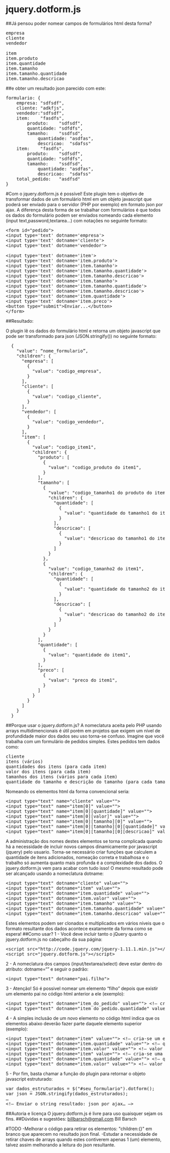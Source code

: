 # jquery.dotform.js

##Já pensou poder nomear campos de formulários html desta forma?
<pre>
empresa
cliente
vendedor

item
item.produto
item.quantidade
item.tamanho
item.tamanho.quantidade
item.tamanho.descricao
</pre>
##e obter um resultado json parecido com este:
<pre>
formulario: {
    empresa: "sdfsdf",
    cliente: "adkfjs",
    vendedor:"sdfsdf",
    item:    "fasdfs",
        produto:    "sdfsdf",
        quantidade: "sdfdfs",
        tamanho:    "ssdfsd",
            quantidade: "asdfas",
            descricao:  "sdafss"
    item:    "fasdfs",
        produto:    "sdfsdf",
        quantidade: "sdfdfs",
        tamanho:    "ssdfsd",
            quantidade: "asdfas",
            descricao:  "sdafss"
    total_pedido:   "asdfsd"
}
</pre>
#Com o jquery.dotform.js é possível!
Este plugin tem o objetivo de transformar dados de um formulário html em um objeto javascript que poderá ser enviado para o servidor (PHP por exemplo) em formato json por ajax.
A diferença desta forma de se trabalhar com formulários é que todos os dados do formulário podem ser enviados nomeando cada elemento (input text,password,textarea...) com notações no seguinte formato:
<pre>&lt;form id=&quot;pedido&quot;&gt;
&lt;input type='text' dotname='empresa'&gt;
&lt;input type='text' dotname='cliente'&gt;
&lt;input type='text' dotname='vendedor'&gt;<br />
&lt;input type='text' dotname='item'&gt;
&lt;input type='text' dotname='item.produto'&gt;
&lt;input type='text' dotname='item.tamanho'&gt;
&lt;input type='text' dotname='item.tamanho.quantidade'&gt;
&lt;input type='text' dotname='item.tamanho.descricao'&gt;
&lt;input type='text' dotname='item.tamanho'&gt;
&lt;input type='text' dotname='item.tamanho.quantidade'&gt;
&lt;input type='text' dotname='item.tamanho.descricao'&gt;
&lt;input type='text' dotname='item.quantidade'&gt;
&lt;input type='text' dotname='item.preco'&gt;
&lt;button type=&quot;submit&quot;&gt;Enviar...&lt;/button&gt;
&lt;/form&gt;</pre>

##Resultado:

O plugin lê os dados do formulário html e retorna um objeto javascript que pode ser transformado para json (JSON.stringify()) no seguinte formato:
<pre>
  {
    "value": “nome_formulario”,
    "children": {
      "empresa": [
        {
          "value": "codigo_empresa",
        }
      ],
      "cliente": [
        {
          "value": "codigo_cliente",
        }
      ],
      "vendedor": [
        {
          "value": "codigo_vendedor",
        }
      ],
      "item": [
        {
          "value": "codigo_item1",
          "children": {
            "produto": [
              {
                "value": "codigo_produto do item1",
              }
            ],
            "tamanho": [
              {
                "value": "codigo_tamanho1 do produto do item1",
                "children": {
                  "quantidade": [
                    {
                      "value": "quantidade do tamanho1 do item1",
                    }
                  ],
                  "descricao": [
                    {
                      "value": "descricao do tamanho1 do item1",
                    }
                  ]
                }
              },
              {
                "value": "codigo_tamanho2 do item1",
                "children": {
                  "quantidade": [
                    {
                      "value": "quantidade do tamanho2 do item1",
                    }
                  ],
                  "descricao": [
                    {
                      "value": "descricao do tamanho2 do item1",
                    }
                  ]
                }
              }
            ],
            "quantidade": [
              {
                "value": "quantidade do item1",
              }
            ],
            "preco": [
              {
                "value": "preco do item1",
              }
            ]
          }
        }
      ]
    }
  }
</pre>
##Porque usar o jquery.dotform.js?
A nomeclatura aceita pelo PHP usando arrays multidimencionais é útil porém em projetos que exigem um nível de profundidade maior dos dados seu uso torna-se confuso.
Imagine que você trabalha com um formulário de pedidos simples. Estes pedidos tem dados como: 
<pre>
cliente 
itens (vários)
quantidades dos itens (para cada item)
valor dos itens (para cada item)
tamanhos dos itens (vários para cada item)
quantidade do tamanho e descrição do tamanho (para cada tamanho de item)
</pre>
Nomeando os elementos html da forma convencional seria:
<pre>&lt;input type=&quot;text&quot; name=&quot;cliente&quot; value=&quot;&quot;&gt;
&lt;input type=&quot;text&quot; name=&quot;item[0]&quot; value=&quot;&quot;&gt;
&lt;input type=&quot;text&quot; name=&quot;item[0][quantidade]&quot; value=&quot;&quot;&gt;
&lt;input type=&quot;text&quot; name=&quot;item[0][valor]&quot; value=&quot;&quot;&gt;
&lt;input type=&quot;text&quot; name=&quot;item[0][tamanho][0]&quot; value=&quot;&quot;&gt;
&lt;input type=&quot;text&quot; name=&quot;item[0][tamanho][0][quantidade]&quot; value=&quot;&quot;&gt;
&lt;input type=&quot;text&quot; name=&quot;item[0][tamanho][0][descricao]&quot; value=&quot;&quot;&gt;</pre>
A administração dos nomes destes elementos se torna complicada quando há a necessidade de incluir novos campos dinamicamente por javascript (jquery) pelo usuario.
Torna-se necessário criar funções que calculem a quantidade de itens adicionados, nomeação correta e trabalhosa e o trabalho só aumenta quanto mais profunda é a complexidade dos dados. O jquery.dotform.js vem para acabar com tudo isso! O mesmo resultado pode ser alcançado usando a nomeclatura dotname:
<pre>&lt;input type=&quot;text&quot; dotname=&quot;cliente&quot; value=&quot;&quot;&gt;
&lt;input type=&quot;text&quot; dotname=&quot;item&quot; value=&quot;&quot;&gt;
&lt;input type=&quot;text&quot; dotname=&quot;item.quantidade&quot; value=&quot;&quot;&gt;
&lt;input type=&quot;text&quot; dotname=&quot;item.valor&quot; value=&quot;&quot;&gt;
&lt;input type=&quot;text&quot; dotname=&quot;item.tamanho&quot; value=&quot;&quot;&gt;
&lt;input type=&quot;text&quot; dotname=&quot;item.tamanho.quantidade&quot; value=&quot;&quot;&gt;
&lt;input type=&quot;text&quot; dotname=&quot;item.tamanho.descricao&quot; value=&quot;&quot;&gt;</pre>
Estes elementos podem ser clonados e multiplicados em vários níveis que o formato resultante dos dados acontece exatamente da forma como se espera!
##Como usar?
1 - Você deve incluir tanto o jQuery quanto o jquery.dotform.js no cabeçalho da sua página:
<pre>
&lt;script src=&quot;http://code.jquery.com/jquery-1.11.1.min.js&quot;&gt;&lt;/script&gt;
&lt;script src=&quot;jquery.dotform.js&quot;&gt;&lt;/script&gt;</pre>
2 - A nomeclatura dos campos (input/textarea/select) deve estar dentro do atributo: dotname=“” e seguir o padrão:
<pre>&lt;input type=&quot;text&quot; dotname=&quot;pai.filho&quot;&gt;</pre>
3 - Atenção! Só é possivel nomear um elemento “filho” depois que existir um elemento pai no código html anterior a ele (exemplo):
<pre>&lt;input type=&quot;text&quot; dotname=&quot;item_do_pedido&quot; value=&quot;&quot;&gt; &lt;!— cria-se primeiro o elemento &quot;pai&quot; —&gt;
&lt;input type=&quot;text&quot; dotname=&quot;item_do_pedido.quantidade&quot; value=&quot;&quot;&gt; &lt;!— logo após, cria-se o elemnto &quot;filho&quot; —&gt;</pre>
4 - A simples inclusão de um novo elemento no código html indica que os elementos abaixo deverão fazer parte daquele elemento superior (exemplo):
<pre>&lt;input type=&quot;text&quot; dotname=&quot;item&quot; value=&quot;&quot;&gt; &lt;!— cria-se um elemento item, todos os elementos abaixo ficarão dentro desta &quot;chave&quot; —&gt;
&lt;input type=&quot;text&quot; dotname=&quot;item.quantidade&quot; value=&quot;&quot;&gt; &lt;!— quantidade do item 1 —&gt;
&lt;input type=&quot;text&quot; dotname=&quot;item.valor&quot; value=&quot;&quot;&gt; &lt;!— valor do item 1 —&gt;
&lt;input type=&quot;text&quot; dotname=&quot;item&quot; value=&quot;&quot;&gt; &lt;!— cria-se uma nova chave para um novo item, todos os elementos abaixo ficarão dentro desta nova &quot;chave&quot; —&gt;
&lt;input type=&quot;text&quot; dotname=&quot;item.quantidade&quot; value=&quot;&quot;&gt; &lt;!— quantidade do item 2 —&gt;
&lt;input type=&quot;text&quot; dotname=&quot;item.valor&quot; value=&quot;&quot;&gt; &lt;!— valor do item 2 —&gt;</pre>
5 - Por fim, basta chamar a função do plugin para retornar o objeto javascript estruturado:
<pre>var dados_estruturados = $(&quot;#seu_formulario&quot;).dotform();
var json = JSON.stringify(dados_estruturados);
…
&lt;!— Enviar o string resultado: json por ajax… —&gt;</pre>
##Autoria e licença
O jquery.dotform.js é livre para uso quaisquer sejam os fins.
##Dúvidas e sugestões:
billbarsch@gmail.com
Bill Barsch

#TODO
-Melhorar o código para retirar os elementos: "children:{}" em branco que aparecem no resultado json final.
-Estudar a necessidade de retirar chaves de arrays quando estes contiverem apenas 1 (um) elemento, talvez assim melhorando a leitura do json resultante.